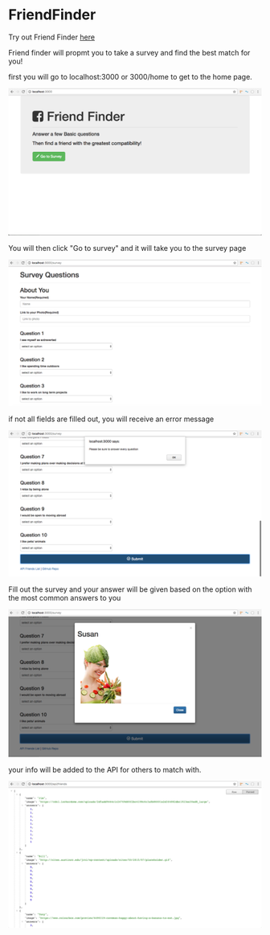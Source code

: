 # FriendFinder

Try out Friend Finder [here](https://friendfinder-project.herokuapp.com/)

Friend finder will propmt you to take a survey and find the best match for you!

first you will go to localhost:3000 or 3000/home to get to the home page.

![Alt text](/images/main-menu.png)

You will then click "Go to survey" and it will take you to the survey page

![Alt text](/images/survey.png)

if not all fields are filled out, you will receive an error message

![Alt text](/images/error.png)

Fill out the survey and your answer will be given based on the option with the most common answers to you

![Alt text](/images/result.png)


your info will be added to the API for others to match with.

![Alt text](/images/api.png)
